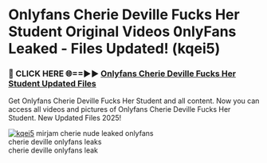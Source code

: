 # Onlyfans Cherie Deville Fucks Her Student Original Videos 0nlyFans Leaked - Files Updated! (kqei5)

<h3>🔴 CLICK HERE 🌐==►► <a href="https://tinyurl.com/4seja8ks" rel="nofollow">Onlyfans Cherie Deville Fucks Her Student Updated Files</a></h3>

Get Onlyfans Cherie Deville Fucks Her Student and all content. Now you can access all videos and pictures of Onlyfans Cherie Deville Fucks Her Student. New Updated Files 2025!

[![kqei5](https://i.imgur.com/EWjZXRe.gif)](https://tinyurl.com/4seja8ks)
mirjam cherie nude leaked onlyfans<br>
cherie deville onlyfans leaks<br>
cherie deville onlyfans leak